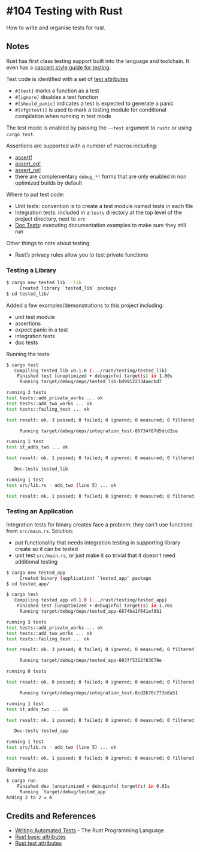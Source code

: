 # #104 Testing with Rust

How to write and organise tests for rust.

## Notes

Rust has first class testing support built into the language and toolchain.
It even has a [nascent style guide for testing](https://doc.rust-lang.org/1.0.0/style/testing/unit.html).

Test code is identified with a set of [test attributes](https://doc.rust-lang.org/reference/attributes/testing.html)

* `#[test]` marks a function as a test
* `#[ignore]` disables a test function
* `#[should_panic]` indicates a test is expected to generate a panic
* `#[cfg(test)]` is used to mark a testing module for conditional compilation when running in test mode

The test mode is enabled by passing the `--test` argument to `rustc` or using `cargo test`.

Assertions are supported with a number of macros including:

* [assert!](https://doc.rust-lang.org/std/macro.assert.html)
* [assert_eq!](https://doc.rust-lang.org/std/macro.assert_eq.html)
* [assert_ne!](https://doc.rust-lang.org/std/macro.assert_ne.html)
* there are complementary `debug_*!` forms that are only enabled in non optimized builds by default

Where to put test code:

* Unit tests: convention is to create a test module named tests in each file
* Integration tests: included in a `tests` directory at the top level of the project directory, next to `src`
* [Doc Tests](https://doc.rust-lang.org/rustdoc/documentation-tests.html): executing documentation examples to make sure they still run

Other things to note about testing:

* Rust’s privacy rules allow you to test private functions

### Testing a Library

```sh
$ cargo new tested_lib --lib
     Created library `tested_lib` package
$ cd tested_lib/
```

Added a few examples/demonstrations to this project including:

* unit test module
* assertions
* expect panic in a test
* integration tests
* doc tests

Running the tests:

```sh
$ cargo test
   Compiling tested_lib v0.1.0 (.../rust/testing/tested_lib)
    Finished test [unoptimized + debuginfo] target(s) in 1.80s
     Running target/debug/deps/tested_lib-bd99122334aecbd7

running 3 tests
test tests::add_private_works ... ok
test tests::add_two_works ... ok
test tests::failing_test ... ok

test result: ok. 3 passed; 0 failed; 0 ignored; 0 measured; 0 filtered out

     Running target/debug/deps/integration_test-86734f87d5dcd2ce

running 1 test
test it_adds_two ... ok

test result: ok. 1 passed; 0 failed; 0 ignored; 0 measured; 0 filtered out

   Doc-tests tested_lib

running 1 test
test src/lib.rs - add_two (line 5) ... ok

test result: ok. 1 passed; 0 failed; 0 ignored; 0 measured; 0 filtered out
```

### Testing an Application

Integration tests for binary creates face a problem: they can't use functions from `src/main.rs`.
Solution:

* put functionality that needs integration testing in supporting library create so it can be tested
* unit test `src/main.rs`, or just make it so trivial that it doesn't need additional testing

```sh
$ cargo new tested_app
     Created binary (application) `tested_app` package
$ cd tested_app/
```

```sh
$ cargo test
   Compiling tested_app v0.1.0 (.../rust/testing/tested_app)
    Finished test [unoptimized + debuginfo] target(s) in 1.76s
     Running target/debug/deps/tested_app-6874ba1f641ef8b1

running 3 tests
test tests::add_private_works ... ok
test tests::add_two_works ... ok
test tests::failing_test ... ok

test result: ok. 3 passed; 0 failed; 0 ignored; 0 measured; 0 filtered out

     Running target/debug/deps/tested_app-893ff5312f83678e

running 0 tests

test result: ok. 0 passed; 0 failed; 0 ignored; 0 measured; 0 filtered out

     Running target/debug/deps/integration_test-8cd2670c773b8a51

running 1 test
test it_adds_two ... ok

test result: ok. 1 passed; 0 failed; 0 ignored; 0 measured; 0 filtered out

   Doc-tests tested_app

running 1 test
test src/lib.rs - add_two (line 5) ... ok

test result: ok. 1 passed; 0 failed; 0 ignored; 0 measured; 0 filtered out
```

Running the app:

```sh
$ cargo run
    Finished dev [unoptimized + debuginfo] target(s) in 0.01s
     Running `target/debug/tested_app`
Adding 2 to 2 = 4
```

## Credits and References

* [Writing Automated Tests](https://doc.rust-lang.org/stable/book/ch11-00-testing.html) - The Rust Programming Language
* [Rust basic attributes](https://doc.rust-lang.org/reference/attributes.html#built-in-attributes-index)
* [Rust test attributes](https://doc.rust-lang.org/reference/attributes/testing.html)
